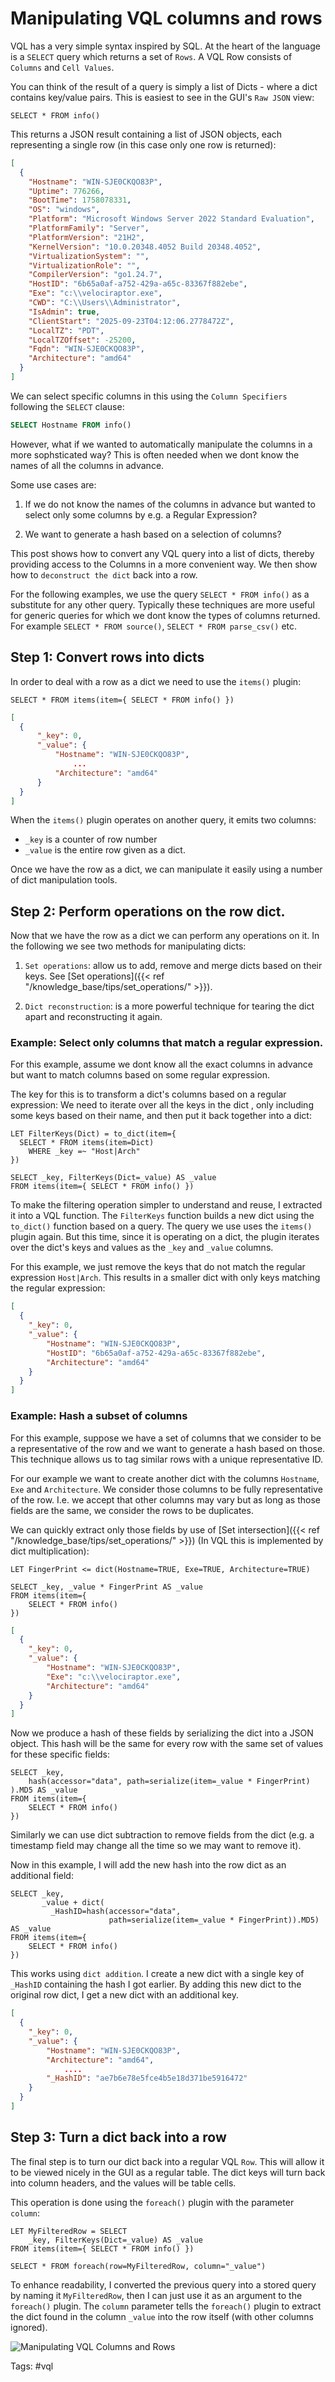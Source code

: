# Manipulating VQL columns and rows

VQL has a very simple syntax inspired by SQL. At the heart of the
language is a `SELECT` query which returns a set of `Rows`. A VQL Row
consists of `Columns` and `Cell Values`.

You can think of the result of a query is simply a list of Dicts -
where a dict contains key/value pairs. This is easiest to see in the
GUI's `Raw JSON` view:

```vql
SELECT * FROM info()
```

This returns a JSON result containing a list of JSON objects, each
representing a single row (in this case only one row is returned):

```json
[
  {
    "Hostname": "WIN-SJE0CKQO83P",
    "Uptime": 776266,
    "BootTime": 1758078331,
    "OS": "windows",
    "Platform": "Microsoft Windows Server 2022 Standard Evaluation",
    "PlatformFamily": "Server",
    "PlatformVersion": "21H2",
    "KernelVersion": "10.0.20348.4052 Build 20348.4052",
    "VirtualizationSystem": "",
    "VirtualizationRole": "",
    "CompilerVersion": "go1.24.7",
    "HostID": "6b65a0af-a752-429a-a65c-83367f882ebe",
    "Exe": "c:\\velociraptor.exe",
    "CWD": "C:\\Users\\Administrator",
    "IsAdmin": true,
    "ClientStart": "2025-09-23T04:12:06.2778472Z",
    "LocalTZ": "PDT",
    "LocalTZOffset": -25200,
    "Fqdn": "WIN-SJE0CKQO83P",
    "Architecture": "amd64"
  }
]
```

We can select specific columns in this using the `Column Specifiers`
following the `SELECT` clause:

```sql
SELECT Hostname FROM info()
```

However, what if we wanted to automatically manipulate the columns in
a more sophsticated way? This is often needed when we dont know the
names of all the columns in advance.

Some use cases are:

1. If we do not know the names of the columns in advance but wanted
   to select only some columns by e.g. a Regular Expression?

2. We want to generate a hash based on a selection of columns?

This post shows how to convert any VQL query into a list of dicts,
thereby providing access to the Columns in a more convenient way. We
then show how to `deconstruct the dict` back into a row.

For the following examples, we use the query `SELECT * FROM info()` as
a substitute for any other query. Typically these techniques are more
useful for generic queries for which we dont know the types of columns
returned. For example `SELECT * FROM source()`, `SELECT * FROM
parse_csv()` etc.

## Step 1: Convert rows into dicts

In order to deal with a row as a dict we need to use the `items()`
plugin:

```vql
SELECT * FROM items(item={ SELECT * FROM info() })
```

```json
[
  {
      "_key": 0,
      "_value": {
          "Hostname": "WIN-SJE0CKQO83P",
              ...
          "Architecture": "amd64"
      }
  }
]
```

When the `items()` plugin operates on another query, it emits two columns:
* `_key` is a counter of row number
* `_value` is the entire row given as a dict.

Once we have the row as a dict, we can manipulate it easily using a
number of dict manipulation tools.

## Step 2: Perform operations on the row dict.

Now that we have the row as a dict we can perform any operations on
it. In the following we see two methods for manipulating dicts:

1. `Set operations`: allow us to add, remove and merge dicts based on
   their keys. See [Set operations]({{< ref
   "/knowledge_base/tips/set_operations/" >}}).

2. `Dict reconstruction`: is a more powerful technique for tearing the
   dict apart and reconstructing it again.

### Example: Select only columns that match a regular expression.

For this example, assume we dont know all the exact columns in advance
but want to match columns based on some regular expression.

The key for this is to transform a dict's columns based on a regular
expression: We need to iterate over all the keys in the dict , only
including some keys based on their name, and then put it back together
into a dict:

```vql
LET FilterKeys(Dict) = to_dict(item={
  SELECT * FROM items(item=Dict)
    WHERE _key =~ "Host|Arch"
})

SELECT _key, FilterKeys(Dict=_value) AS _value
FROM items(item={ SELECT * FROM info() })
```

To make the filtering operation simpler to understand and reuse, I
extracted it into a VQL function. The `FilterKeys` function builds a
new dict using the `to_dict()` function based on a query. The query we
use uses the `items()` plugin again. But this time, since it is
operating on a dict, the plugin iterates over the dict's keys and
values as the `_key` and `_value` columns.

For this example, we just remove the keys that do not match the
regular expression `Host|Arch`. This results in a smaller dict with
only keys matching the regular expression:

```json
[
  {
    "_key": 0,
    "_value": {
        "Hostname": "WIN-SJE0CKQO83P",
        "HostID": "6b65a0af-a752-429a-a65c-83367f882ebe",
        "Architecture": "amd64"
    }
  }
]
```

### Example: Hash a subset of columns

For this example, suppose we have a set of columns that we consider to
be a representative of the row and we want to generate a hash based on
those. This technique allows us to tag similar rows with a unique
representative ID.

For our example we want to create another dict with the columns
`Hostname`, `Exe` and `Architecture`. We consider those columns to be
fully representative of the row. I.e. we accept that other columns may
vary but as long as those fields are the same, we consider the rows to
be duplicates.

We can quickly extract only those fields by use of [Set
intersection]({{< ref "/knowledge_base/tips/set_operations/" >}}) (In
VQL this is implemented by dict multiplication):

```vql
LET FingerPrint <= dict(Hostname=TRUE, Exe=TRUE, Architecture=TRUE)

SELECT _key, _value * FingerPrint AS _value
FROM items(item={
    SELECT * FROM info()
})
```

```json
[
  {
    "_key": 0,
    "_value": {
        "Hostname": "WIN-SJE0CKQO83P",
        "Exe": "c:\\velociraptor.exe",
        "Architecture": "amd64"
    }
  }
]
```

Now we produce a hash of these fields by serializing the dict into a JSON
object. This hash will be the same for every row with the same set of
values for these specific fields:

```vql
SELECT _key,
    hash(accessor="data", path=serialize(item=_value * FingerPrint) ).MD5 AS _value
FROM items(item={
    SELECT * FROM info()
})
```

Similarly we can use dict subtraction to remove fields from the dict
(e.g. a timestamp field may change all the time so we may want to
remove it).

Now in this example, I will add the new hash into the row dict as an
additional field:

```vql
SELECT _key,
       _value + dict(
         _HashID=hash(accessor="data",
                      path=serialize(item=_value * FingerPrint)).MD5) AS _value
FROM items(item={
    SELECT * FROM info()
})
```

This works using `dict addition`. I create a new dict with a single
key of `_HashID` containing the hash I got earlier. By adding this new
dict to the original row dict, I get a new dict with an additional key.

```json
[
  {
    "_key": 0,
    "_value": {
        "Hostname": "WIN-SJE0CKQO83P",
        "Architecture": "amd64",
            ....
        "_HashID": "ae7b6e78e5fce4b5e18d371be5916472"
    }
  }
]
```

## Step 3: Turn a dict back into a row

The final step is to turn our dict back into a regular VQL `Row`. This
will allow it to be viewed nicely in the GUI as a regular table. The
dict keys will turn back into column headers, and the values will be
table cells.

This operation is done using the `foreach()` plugin with the parameter
`column`:

```vql
LET MyFilteredRow = SELECT
    _key, FilterKeys(Dict=_value) AS _value
FROM items(item={ SELECT * FROM info() })

SELECT * FROM foreach(row=MyFilteredRow, column="_value")
```

To enhance readability, I converted the previous query into a stored
query by naming it `MyFilteredRow`, then I can just use it as an
argument to the `foreach()` plugin. The `column` parameter tells the
`foreach()` plugin to extract the dict found in the column `_value`
into the row itself (with other columns ignored).

![Manipulating VQL Columns and Rows](manipulating_columns.png)

Tags: #vql
